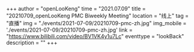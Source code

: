 ﻿+++
author = "openLooKeng"
time = "2021.07.09" 
title = "20210709_openLooKeng PMC Biweekly Meeting" 
location = "线上" 
tag = "直播"
img = "./events/2021-07-09/20210709-pmc-zh.jpg" 
img_mobile = './events/2021-07-09/20210709-pmc-zh.jpg'
link = "https://www.bilibili.com/video/BV1VK4y1u7Lc"
eventtype = "lookBack"
description = ""
+++

